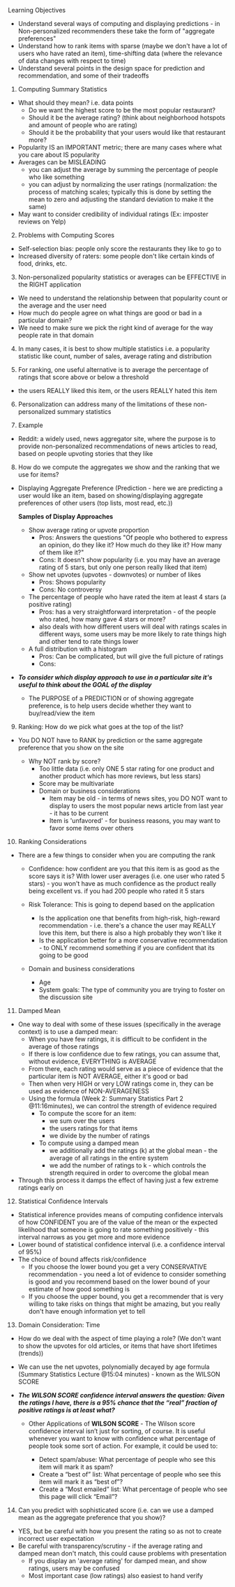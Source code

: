 <!-- Summary Statistics: Non-Personalized Recommender Technique -->

Learning Objectives
  - Understand several ways of computing and displaying predictions - in Non-personalized recommenders these take the form of "aggregate preferences"
  - Understand how to rank items with sparse (maybe we don't have a lot of users who have rated an item), time-shifting data (where the relevance of data changes with respect to time)
  - Understand several points in the design space for prediction and recommendation, and some of their tradeoffs 

1. Computing Summary Statistics 
  - What should they mean? i.e. data points
    - Do we want the highest score to be the most popular restaurant?
    - Should it be the average rating? (think about neighborhood hotspots and amount of people who are rating)
    - Should it be the probability that your users would like that restaurant more? 
  - Popularity IS an IMPORTANT metric; there are many cases where what you care about IS popularity 
  - Averages can be MISLEADING 
    - you can adjust the average by summing the percentage of people who like something 
    - you can adjust by normalizing the user ratings (normalization: the process of matching scales; typically this is done by setting the mean to zero and adjusting the standard deviation to make it the same)
  - May want to consider credibility of individual ratings (Ex: imposter reviews on Yelp)

2. Problems with Computing Scores 
  - Self-selection bias: people only score the restaurants they like to go to 
  - Increased diversity of raters: some people don't like certain kinds of food, drinks, etc. 
  
3. Non-personalized popularity statistics or averages can be EFFECTIVE in the RIGHT application
  - We need to understand the relationship between that popularity count or the average and the user need 
  - How much do people agree on what things are good or bad in a particular domain?
  - We need to make sure we pick the right kind of average for the way people rate in that domain 

4. In many cases, it is best to show multiple statistics i.e. a popularity statistic like count, number of sales, average rating and distribution 

5. For ranking, one useful alternative is to average the percentage of ratings that score above or below a threshold
  - the users REALLY liked this item, or the users REALLY hated this item 
  
6. Personalization can address many of the limitations of these non-personalized summary statistics 
    
7. Example
  - Reddit: a widely used, news aggregator site, where the purpose is to provide non-personalized recommendations of news articles to read, based on people upvoting stories that they like 

8. How do we compute the aggregates we show and the ranking that we use for items? 
  - Displaying Aggregate Preference (Prediction - here we are predicting a user would like an item, based on showing/displaying aggregate preferences of other users (top lists, most read, etc.))
  
    **Samples of Display Approaches**
      - Show average rating or upvote proportion
        - Pros: Answers the questions "Of people who bothered to express an opinion, do they like it? How much do they like it? How many of them like it?"
        - Cons: It doesn't show popularity (i.e. you may have an average rating of 5 stars, but only one person really liked that item) 
      - Show net upvotes (upvotes - downvotes) or number of likes
        - Pros: Shows popularity
        - Cons: No controversy
      - The percentage of people who have rated the item at least 4 stars (a positive rating)
        - Pros: has a very straightforward interpretation - of the people who rated, how many gave 4 stars or more? 
        - also deals with how different users will deal with ratings scales in different ways, some users may be more likely to rate things high and other tend to rate things lower 
      - A full distribution with a histogram 
        - Pros: Can be complicated, but will give the full picture of ratings 
        - Cons: 
  - ***To consider which display approach to use in a particular site it's useful to think about the GOAL of the display***
    - The PURPOSE of a PREDICTION or of showing aggregate preference, is to help users decide whether they want to buy/read/view the item 
    
9. Ranking: How do we pick what goes at the top of the list?
  - You DO NOT have to RANK by prediction or the same aggregate preference that you show on the site
  
    - Why NOT rank by score?
      - Too little data (i.e. only ONE 5 star rating for one product and another product which has more reviews, but less stars)
      - Score may be multivariate 
      - Domain or business considerations
        - Item may be old - in terms of news sites, you DO NOT want to display to users the most popular news article from last year - it has to be current  
        - Item is 'unfavored' - for business reasons, you may want to favor some items over others 
  
10. Ranking Considerations 
  - There are a few things to consider when you are computing the rank 
    - Confidence: how confident are you that this item is as good as the score says it is? With lower user averages (i.e. one user who rated 5 stars) - you won't have as much confidence as the product really being excellent vs. if you had 200 people who rated it 5 stars 
    
    - Risk Tolerance: This is going to depend based on the application
      - Is the application one that benefits from high-risk, high-reward recommendation - i.e. there's a chance the user may REALLY love this item, but there is also a high probably they won't like it 
      - Is the application better for a more conservative recommendation - to ONLY recommend something if you are confident that its going to be good 
      
    - Domain and business considerations 
      - Age 
      - System goals: The type of community you are trying to foster on the discussion site 
      
11. Damped Mean
  - One way to deal with some of these issues (specifically in the average context) is to use a damped mean:  
    - When you have few ratings, it is difficult to be confident in the average of those ratings 
    - If there is low confidence due to few ratings, you can assume that, without evidence, EVERYTHING is AVERAGE
    - From there, each rating would serve as a piece of evidence that the particular item is NOT AVERAGE, either it's good or bad 
    - Then when very HIGH or very LOW ratings come in, they can be used as evidence of NON-AVERAGENESS 
    - Using the formula (Week 2: Summary Statistics Part 2 @11:16minutes), we can control the strength of evidence required 
      - To compute the score for an item: 
        - we sum over the users
        - the users ratings for that items
        - we divide by the number of ratings
      - To compute using a damped mean
        - we additionally add the ratings (k) at the global mean - the average of all ratings in the entire system 
        - we add the number of ratings to k - which controls the strength required in order to overcome the global mean
  - Through this process it damps the effect of having just a few extreme ratings early on  
  
12. Statistical Confidence Intervals 
  - Statistical inference provides means of computing confidence intervals of how CONFIDENT you are of the value of the mean or the expected likelihood that someone is going to rate something positively - this interval narrows as you get more and more evidence 
  - Lower bound of statistical confidence interval (i.e. a confidence interval of 95%)
  - The choice of bound affects risk/confidence 
    - If you choose the lower bound you get a very CONSERVATIVE recommendation - you need a lot of evidence to consider something is good and you recommend based on the lower bound of your estimate of how good something is 
    - If you choose the upper bound, you get a recommender that is very willing to take risks on things that might be amazing, but you really don't have enough information yet to tell 
    
13. Domain Consideration: Time 
  - How do we deal with the aspect of time playing a role? (We don't want to show the upvotes for old articles, or items that have short lifetimes (trends))
  - We can use the net upvotes, polynomially decayed by age formula (Summary Statistics Lecture @15:04 minutes) - known as the WILSON SCORE
  
  - ***The WILSON SCORE confidence interval answers the question: Given the ratings I have, there is a 95% chance that the “real” fraction of positive ratings is at least what?***
    - Other Applications of **WILSON SCORE** - The Wilson score confidence interval isn’t just for sorting, of course. It is useful whenever you want to know with confidence what percentage of people took some sort of action. For example, it could be used to:

      - Detect spam/abuse: What percentage of people who see this item will mark it as spam?
      - Create a “best of” list: What percentage of people who see this item will mark it as “best of”?
      - Create a “Most emailed” list: What percentage of people who see this page will click “Email”?

14. Can you predict with sophisticated score (i.e. can we use a damped mean as the aggregate preference that you show)? 
  - YES, but be careful with how you present the rating so as not to create incorrect user expectation
  - Be careful with transparency/scrutiny - if the average rating and damped mean don't match, this could cause problems with presentation
    - If you display an 'average rating' for damped mean, and show ratings, users may be confused 
    - Most important case (low ratings) also easiest to hand verify 
    
    
    
    
    
    
    
    
    
    
    
    
    
    
    
    
    
    
    
    
    
    
    
    
    
    
    
    
    
    
    
    
    
        
        
        
        
        
        
        
        
        
        
        
        
        
        
        
        
        
        
        
        
        
        
        
      
      
        
        
        
        
        
        
        
        
        
        
        
        
        
        
        
        
        
        
        
        
        
        
        
        
        
        
        
        
        
    
    
    
    
    
    
    
    
    
    
    
    
    
    
    
    
    
    
    
    
    
    
    
    